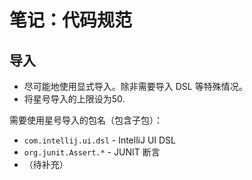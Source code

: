 # 笔记：代码规范

## 导入

- 尽可能地使用显式导入。除非需要导入 DSL 等特殊情况。
- 将星号导入的上限设为50.

需要使用星号导入的包名（包含子包）：

- `com.intellij.ui.dsl` - IntelliJ UI DSL
- `org.junit.Assert.*` - JUNIT 断言
- （待补充）